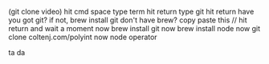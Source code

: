 (git clone video)
hit cmd space
type term
hit return
type git
hit return
have you got git?
if not, brew install git
don't have brew?
copy paste this 
//
hit return and wait a moment
now brew install git
now brew install node
now git clone coltenj.com/polyint
now node operator

ta da

